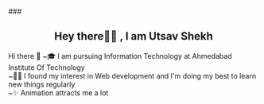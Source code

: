 ###<h2  align="center"> Hey there👋🏻 , I am Utsav Shekh    </h2> Hi there 👋
~🎓 I am pursuing Information Technology at Ahmedabad Institute Of Technology
<br>
~👨‍💻 I found my interest in Web development and I'm doing my best to learn new things regularly
<br>
~✨ Animation attracts me a lot




